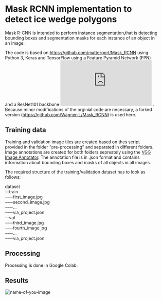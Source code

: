 
# Mask RCNN implementation to detect ice wedge polygons


Mask R-CNN is intended to perform instance segmentation,that is detecting bounding boxes and segmentation masks for each instance of an object in an image.

The code is based on https://github.com/matterport/Mask_RCNN using Python 3, Keras and TensorFlow using  a Feature Pyramid Network (FPN) and a ResNet101 backbone ![(based on this paper)](https://arxiv.org/pdf/1703.06870.pdf)
. Because minor modifications of the orginial code are necessary, a forked version (https://github.com/Wagner-L/Mask_RCNN) is used here.


## Training data

Training and validation image tiles are created based on thes script provided in the folder "pre-processing" and separated in different folders. Image annotations are created for both folders sepreately using the [VGG Image Annotator](ttps://www.robots.ox.ac.uk/~vgg/software/via/via_demo.html). The annotation file is in .json format and contains information about bounding boxes and masks of all objects in all images.

The required structure of the training/validation dataset has to look as follows:

dataset<br />
 --train<br />
  ----first_image.jpg<br />
  ----second_image.jpg<br />
  ----...<br />
  ----via_project.json<br />
 --val<br />
  ----third_image.jpg<br />
  ----fourth_image.jpg<br />
  ----...<br />
  ----via_project.json<br />


## Processing

Processing is done in Google Colab.

## Results

![name-of-you-image](https://your-copied-image-address)
